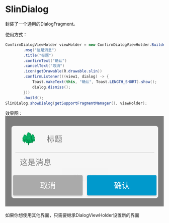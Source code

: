 # SlinDialog

封装了一个通用的DialogFragment。

使用方式：
```java
ConfirmDialogViewHolder viewHolder = new ConfirmDialogViewHolder.Builder()
        .msg("这是消息")
        .title("标题")
        .confirmText("确认")
        .cancelText("取消")
        .icon(getDrawable(R.drawable.slin))
        .confirmListener(((view1, dialog) -> {
            Toast.makeText(this, "确认", Toast.LENGTH_SHORT).show();
            dialog.dismiss();
        }))
        .build();
SlinDialog.showDialog(getSupportFragmentManager(), viewHolder);
```
效果图：
![消息确认框](img/消息确认框.png "消息确认框")

如果你想使用其他界面，只需要继承DialogViewHolder设置新的界面

